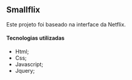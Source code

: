 ## Smallflix

Este projeto foi baseado na interface da Netflix.

#### Tecnologias utilizadas

- Html;
- Css;
- Javascript;
- Jquery;
